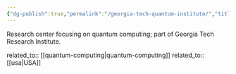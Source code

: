 ```yaml
---
{"dg-publish":true,"permalink":"/georgia-tech-quantum-institute/","title":"Georgia Tech Quantum Institute"}
---
```



Research center focusing on quantum computing; part of Georgia Tech Research Institute.

related_to:: [[quantum-computing\|quantum-computing]]
related_to:: [[usa\|USA]]
